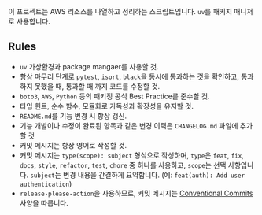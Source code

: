 이 프로젝트는 AWS 리소스를 나열하고 정리하는 스크립트입니다. `uv`를 패키지 매니저로 사용합니다.

## Rules

- `uv` 가상환경과 package mangaer를 사용할 것.
- 항상 마무리 단계로 `pytest`, `isort`, `black`을 동시에 통과하는 것을 확인하고, 통과하지 못했을 때, 통과할 때 까지 코드를 수정할 것.
- `boto3`, `AWS`, `Python` 등의 패키징 공식 Best Practice를 준수할 것.
- 타입 힌트, 순수 함수, 모듈화로 가독성과 확장성을 유지할 것.
- `README.md`를 기능 변경 시 항상 갱신.
- 기능 개발이나 수정이 완료된 항목과 같은 변경 이력은 `CHANGELOG.md` 파일에 추가할 것
- 커밋 메시지는 항상 영어로 작성할 것.
- 커밋 메시지는 `type(scope): subject` 형식으로 작성하며, `type`은 `feat`, `fix`, `docs`, `style`, `refactor`, `test`, `chore` 중 하나를 사용하고, `scope`는 선택 사항입니다. `subject`는 변경 내용을 간결하게 요약합니다. (예: `feat(auth): Add user authentication`)
- `release-please-action`을 사용하므로, 커밋 메시지는 [Conventional Commits](https://www.conventionalcommits.org/en/v1.0.0/) 사양을 따릅니다.